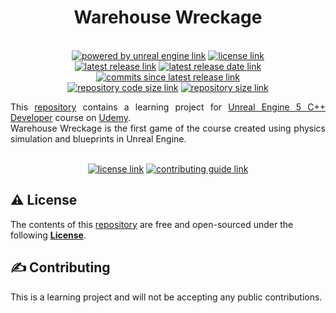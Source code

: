 <h1 align="center">
    Warehouse Wreckage
</h1>

<p align="center">
    <br/>
    <a href="https://www.unrealengine.com/"><img alt="powered by unreal engine link" src="https://img.shields.io/badge/POWERED%20BY-Unreal%20Engine-3c59ff?style=for-the-badge&logo=c%2B%2B&labelColor=3abeff"/></a>
    <a href="LICENSE.md"><img alt="license link" src="https://img.shields.io/github/license/curriculum-blackboard/unreal-warehouse-wreckage?style=for-the-badge"/></a>
    <br/>
    <a href="https://github.com/curriculum-blackboard/unreal-warehouse-wreckage/releases/"><img alt="latest release link" src="https://img.shields.io/github/v/release/curriculum-blackboard/unreal-warehouse-wreckage?include_prereleases&style=for-the-badge&logo=semantic-release"/></a>
    <a href="https://github.com/curriculum-blackboard/unreal-warehouse-wreckage/releases/"><img alt="latest release date link" src="https://img.shields.io/github/release-date-pre/curriculum-blackboard/unreal-warehouse-wreckage?include_prereleases&style=for-the-badge&logo=google-calendar"/></a>
    <a href="https://github.com/curriculum-blackboard/unreal-warehouse-wreckage/commits/"><img alt="commits since latest release link" src="https://img.shields.io/github/commits-since/curriculum-blackboard/unreal-warehouse-wreckage/latest?include_prereleases&style=for-the-badge&logo=github"/></a>
    <br/>
    <a href="https://github.com/curriculum-blackboard/unreal-warehouse-wreckage/"><img alt="repository code size link" src="https://img.shields.io/github/languages/code-size/curriculum-blackboard/unreal-warehouse-wreckage?style=for-the-badge&logo=github"/></a>
    <a href="https://github.com/curriculum-blackboard/unreal-warehouse-wreckage/"><img alt="repository size link" src="https://img.shields.io/github/repo-size/curriculum-blackboard/unreal-warehouse-wreckage?style=for-the-badge&logo=github"/></a>
    <br/>
</p>

<p align="justify">
    This <a href="https://github.com/curriculum-blackboard/unreal-warehouse-wreckage/">repository</a> contains a learning project for <a href="https://www.udemy.com/course/unrealcourse/">Unreal Engine 5 C++ Developer</a> course on <a href="https://www.udemy.com/">Udemy</a>.
    <br/>
    Warehouse Wreckage is the first game of the course created using physics simulation and blueprints in Unreal Engine.
    <br/>
</p>

<p align="center">
    <br/>
    <a href="#license"><img alt="license link" src="https://img.shields.io/badge/-LICENSE-lightgrey?style=for-the-badge"/></a>
    <a href="#contributing"><img alt="contributing guide link" src="https://img.shields.io/badge/-CONTRIBUTING-lightgrey?style=for-the-badge"/></a>
    <br/>
</p>

<h2>
    <a id="license"> ⚠️ License</a>
</h2>

<p>
    The contents of this <a href="https://github.com/curriculum-blackboard/unreal-warehouse-wreckage/">repository</a> are free and open-sourced under the following <a href="LICENSE.md"><b>License</b></a>.
</p>

<h2>
    <a id="contributing"> ✍️ Contributing</a>
</h2>

<p>
    This is a learning project and will not be accepting any public contributions.
</p>
